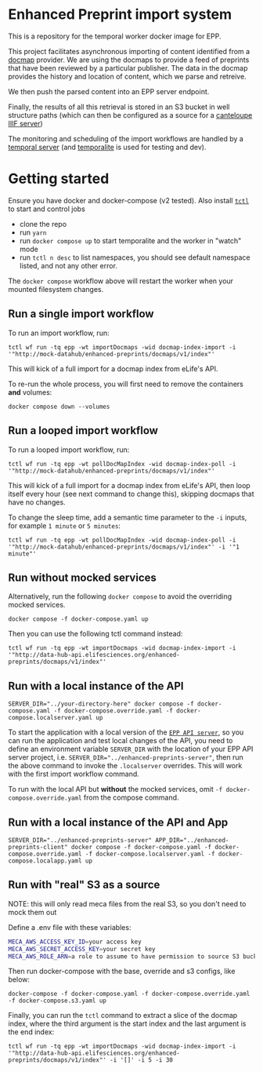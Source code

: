 # Enhanced Preprint import system

This is a repository for the temporal worker docker image for EPP.

This project facilitates asynchronous importing of content identified from a [docmap](https://docmaps.knowledgefutures.org/pub/sgkf1pqa) provider. We are using the docmaps to provide a feed of preprints that have been reviewed by a particular publisher. The data in the docmap provides the history and location of content, which we parse and retreive.

We then push the parsed content into an EPP server endpoint.

Finally, the results of all this retrieval is stored in an S3 bucket in well structure paths (which can then be configured as a source for a [canteloupe IIIF server](https://github.com/elifesciences/enhanced-preprints-image-server))

The monitoring and scheduling of the import workflows are handled by a [temporal server](https://temporal.io/) (and [temporalite](https://github.com/temporalio/temporalite) is used for testing and dev).

# Getting started

Ensure you have docker and docker-compose (v2 tested). Also install [`tctl`](https://github.com/temporalio/tctl) to start and control jobs

- clone the repo
- run `yarn`
- run `docker compose up` to start temporalite and the worker in "watch" mode
- run `tctl n desc` to list namespaces, you should see default namespace listed, and not any other error.

The `docker compose` workflow above will restart the worker when your mounted filesystem changes.

## Run a single import workflow

To run an import workflow, run:

```shell
tctl wf run -tq epp -wt importDocmaps -wid docmap-index-import -i '"http://mock-datahub/enhanced-preprints/docmaps/v1/index"'
```

This will kick of a full import for a docmap index from eLife's API.

To re-run the whole process, you will first need to remove the containers **and** volumes:

```shell
docker compose down --volumes
```

## Run a looped import workflow

To run a looped import workflow, run:

```shell
tctl wf run -tq epp -wt pollDocMapIndex -wid docmap-index-poll -i '"http://mock-datahub/enhanced-preprints/docmaps/v1/index"'
```

This will kick of a full import for a docmap index from eLife's API, then loop itself every hour (see next command to change this), skipping docmaps that have no changes.

To change the sleep time, add a semantic time parameter to the `-i` inputs, for example `1 minute` or `5 minutes`:

```shell
tctl wf run -tq epp -wt pollDocMapIndex -wid docmap-index-poll -i '"http://mock-datahub/enhanced-preprints/docmaps/v1/index"' -i '"1 minute"'
```

## Run without mocked services

Alternatively, run the following `docker compose` to avoid the overriding mocked services.

```shell
docker compose -f docker-compose.yaml up
```

Then you can use the following tctl command instead:

```shell
tctl wf run -tq epp -wt importDocmaps -wid docmap-index-import -i '"http://data-hub-api.elifesciences.org/enhanced-preprints/docmaps/v1/index"'
```

## Run with a local instance of the API

```shell
SERVER_DIR="../your-directory-here" docker compose -f docker-compose.yaml -f docker-compose.override.yaml -f docker-compose.localserver.yaml up
```

To start the application with a local version of the [`EPP API server`](https://github.com/elifesciences/enhanced-preprints-server), so you can run the application and test local changes of the API, you need to define an environment variable `SERVER_DIR` with the location of your EPP API server project, i.e. `SERVER_DIR="../enhanced-preprints-server"`, then run the above command to invoke the `.localserver` overrides. This will work with the first import workflow command.

To run with the local API but **without** the mocked services, omit `-f docker-compose.override.yaml` from the compose command.

## Run with a local instance of the API and App

```shell
SERVER_DIR="../enhanced-preprints-server" APP_DIR="../enhanced-preprints-client" docker compose -f docker-compose.yaml -f docker-compose.override.yaml -f docker-compose.localserver.yaml -f docker-compose.localapp.yaml up
```

## Run with "real" S3 as a source

NOTE: this will only read meca files from the real S3, so you don't need to mock them out

Define a .env file with these variables:

```bash
MECA_AWS_ACCESS_KEY_ID=your access key
MECA_AWS_SECRET_ACCESS_KEY=your secret key
MECA_AWS_ROLE_ARN=a role to assume to have permission to source S3 buckets # optional
```

Then run docker-compose with the base, override and s3 configs, like below:

```shell
docker-compose -f docker-compose.yaml -f docker-compose.override.yaml -f docker-compose.s3.yaml up
```

Finally, you can run the `tctl` command to extract a slice of the docmap index, where the third argument is the start index and the last argument is the end index:

```shell
tctl wf run -tq epp -wt importDocmaps -wid docmap-index-import -i '"http://data-hub-api.elifesciences.org/enhanced-preprints/docmaps/v1/index"' -i '[]' -i 5 -i 30
```
